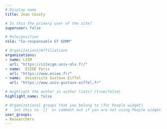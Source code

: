 ```yaml
---
# Display name
title: Jean Cousty

# Is this the primary user of the site?
superuser: false

# Role/position
role: "Co-responsable GT GDMM"

# Organizations/Affiliations
organizations:
- name: LIGM
  url: "https://siteigm.univ-mlv.fr/"
- name:  ESIEE Paris
  url: "https://www.esiee.fr/"
- name:  Université Gustave Eiffel
  url: "https://www.univ-gustave-eiffel.fr"

# Highlight the author in author lists? (true/false)
highlight_name: false

# Organizational groups that you belong to (for People widget)
#   Set this to `[]` or comment out if you are not using People widget.
user_groups:
- Researchers
---
```

